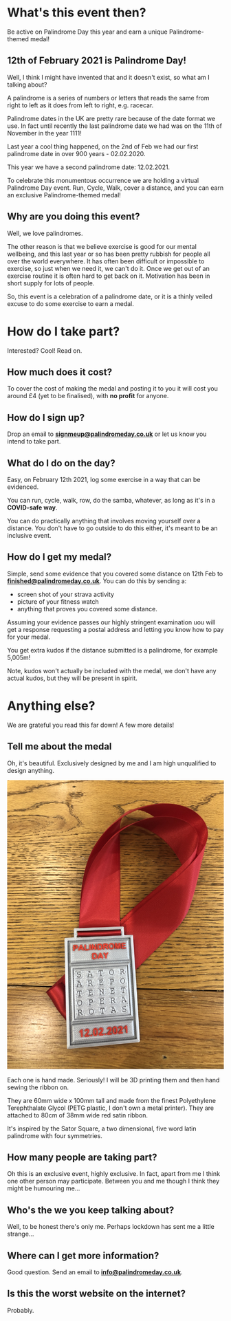 # What's this event then?

Be active on Palindrome Day this year and earn a unique Palindrome-themed medal!

## 12th of February 2021 is Palindrome Day!
Well, I think I might have invented that and it doesn't exist, so what am I talking about?

A palindrome is a series of numbers or letters that reads the same from right to left as it does from left to right, e.g. racecar.

Palindrome dates in the UK are pretty rare because of the date format we use. In fact until recently the last palindrome date we had was on the 11th of November in the year 1111!

Last year a cool thing happened, on the 2nd of Feb we had our first palindrome date in over 900 years - 02.02.2020.

This year we have a second palindrome date: 12.02.2021.

To celebrate this monumentous occurrence we are holding a virtual Palindrome Day event. Run, Cycle, Walk, cover a distance, and you can earn an exclusive Palindrome-themed medal!

## Why are you doing this event?

Well, we love palindromes.

The other reason is that we believe exercise is good for our mental wellbeing, and this last year or so has been pretty rubbish for people all over the world everywhere. It has often been difficult or impossible to exercise, so just when we need it, we can't do it. Once we get out of an exercise routine it is often hard to get back on it. Motivation has been in short supply for lots of people.

So, this event is a celebration of a palindrome date, or it is a thinly veiled excuse to do some exercise to earn a medal.

# How do I take part?

Interested? Cool! Read on.

## How much does it cost?

To cover the cost of making the medal and posting it to you it will cost you around £4 (yet to be finalised), with **no profit** for anyone.

## How do I sign up?

Drop an email to **signmeup@palindromeday.co.uk** or let us know you intend to take part.

## What do I do on the day?

Easy, on February 12th 2021, log some exercise in a way that can be evidenced.

You can run, cycle, walk, row, do the samba, whatever, as long as it's in a **COVID-safe way**.

You can do practically anything that involves moving yourself over a distance. You don't have to go outside to do this either, it's meant to be an inclusive event.

## How do I get my medal?

Simple, send some evidence that you covered some distance on 12th Feb to **finished@palindromeday.co.uk**. You can do this by sending a:

- screen shot of your strava activity
- picture of your fitness watch
- anything that proves you covered some distance.

Assuming your evidence passes our highly stringent examination uou will get a response requesting a postal address and letting you know how to pay for your medal.

You get extra kudos if the distance submitted is a palindrome, for example 5,005m!

Note, kudos won't actually be included with the medal, we don't have any actual kudos, but they will be present in spirit.

# Anything else?

We are grateful you read this far down! A few more details!

## Tell me about the medal

Oh, it's beautiful. Exclusively designed by me and I am high unqualified to design anything.

![A picture of the medal](medal.JPG)

Each one is hand made. Seriously! I will be 3D printing them and then hand sewing the ribbon on.

They are 60mm wide x 100mm tall and made from the finest Polyethylene Terephthalate Glycol (PETG plastic, I don't own a metal printer). They are attached to 80cm of 38mm wide red satin ribbon.

It's inspired by the Sator Square, a two dimensional, five word latin palindrome with four symmetries.

## How many people are taking part?

Oh this is an exclusive event, highly exclusive. In fact, apart from me I think one other person may participate. Between you and me though I think they might be humouring me...

## Who's the we you keep talking about?

Well, to be honest there's only me. Perhaps lockdown has sent me a little strange...

## Where can I get more information?

Good question. Send an email to **info@palindromeday.co.uk**.

## Is this the worst website on the internet?

Probably.
